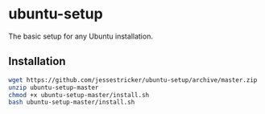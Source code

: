 # ubuntu-setup

The basic setup for any Ubuntu installation.

## Installation

```bash
wget https://github.com/jessestricker/ubuntu-setup/archive/master.zip
unzip ubuntu-setup-master
chmod +x ubuntu-setup-master/install.sh
bash ubuntu-setup-master/install.sh
```
